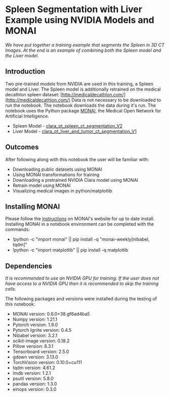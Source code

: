 # Spleen Segmentation with Liver Example using NVIDIA Models and MONAI
_We have put together a training example that segments the Spleen in 3D CT Images. At the end is an example of combining both the Spleen model and the Liver model._

## Introduction
Two pre-trained models from NVIDIA are used in this training, a Spleen model and Liver. 
The Spleen model is additionally retrained on the medical decathlon spleen dataset: [http://medicaldecathlon.com/](http://medicaldecathlon.com/)
Data is not necessary to be downloaded to run the notebook. The notebook downloads the data during it's run.
The notebook uses the Python package [MONAI](https://monai.io/), the Medical Open Network for Artificial Intelligence. 

- Spleen Model - [clara_pt_spleen_ct_segmentation_V2](https://catalog.ngc.nvidia.com/orgs/nvidia/teams/med/models/clara_pt_spleen_ct_segmentation)
- Liver Model - [clara_pt_liver_and_tumor_ct_segmentation_V1](https://catalog.ngc.nvidia.com/orgs/nvidia/teams/med/models/clara_pt_liver_and_tumor_ct_segmentation)

## Outcomes
After following along with this notebook the user will be familiar with:
- Downloading public datasets using MONAI
- Using MONAI transformations for training
- Downloading a pretrained NVIDIA Clara model using MONAI
- Retrain model using MONAI
- Visualizing medical images in python/matplotlib

## Installing MONAI
Please follow the [instructions](https://monai.io/started.html#installation) on MONAI's website for up to date install.
Installing MONAI in a notebook environment can be completed with the commands:
- !python -c "import monai" || pip install -q "monai-weekly[nibabel, tqdm]"
- !python -c "import matplotlib" || pip install -q matplotlib

## Dependencies
_It is recommended to use an NVIDIA GPU for training. If the user does not have access to a NVIDIA GPU then it is recommended to skip the training cells._

The following packages and versions were installed during the testing of this notebook:
- MONAI version: 0.6.0+38.gf6ad4ba5
- Numpy version: 1.21.1
- Pytorch version: 1.9.0
- Pytorch Ignite version: 0.4.5
- Nibabel version: 3.2.1
- scikit-image version: 0.18.2
- Pillow version: 8.3.1
- Tensorboard version: 2.5.0
- gdown version: 3.13.0
- TorchVision version: 0.10.0+cu111
- tqdm version: 4.61.2
- lmdb version: 1.2.1
- psutil version: 5.8.0
- pandas version: 1.3.0
- einops version: 0.3.0
